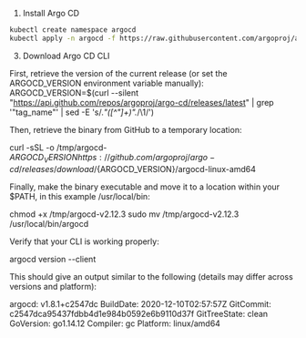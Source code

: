 1. Install Argo CD
```bash
kubectl create namespace argocd
kubectl apply -n argocd -f https://raw.githubusercontent.com/argoproj/argo-cd/stable/manifests/install.yaml
```
3. Download Argo CD CLI

First, retrieve the version of the current release (or set the ARGOCD_VERSION environment variable manually):
ARGOCD_VERSION=$(curl --silent "https://api.github.com/repos/argoproj/argo-cd/releases/latest" | grep '"tag_name"' | sed -E 's/.*"([^"]+)".*/\1/')

Then, retrieve the binary from GitHub to a temporary location:

curl -sSL -o /tmp/argocd-${ARGOCD_VERSION} https://github.com/argoproj/argo-cd/releases/download/${ARGOCD_VERSION}/argocd-linux-amd64

Finally, make the binary executable and move it to a location within your $PATH, in this example /usr/local/bin:

chmod +x /tmp/argocd-v2.12.3
sudo mv /tmp/argocd-v2.12.3 /usr/local/bin/argocd 

Verify that your CLI is working properly:

argocd version --client

This should give an output similar to the following (details may differ across versions and platform):

argocd: v1.8.1+c2547dc
  BuildDate: 2020-12-10T02:57:57Z
  GitCommit: c2547dca95437fdbb4d1e984b0592e6b9110d37f
  GitTreeState: clean
  GoVersion: go1.14.12
  Compiler: gc
  Platform: linux/amd64


